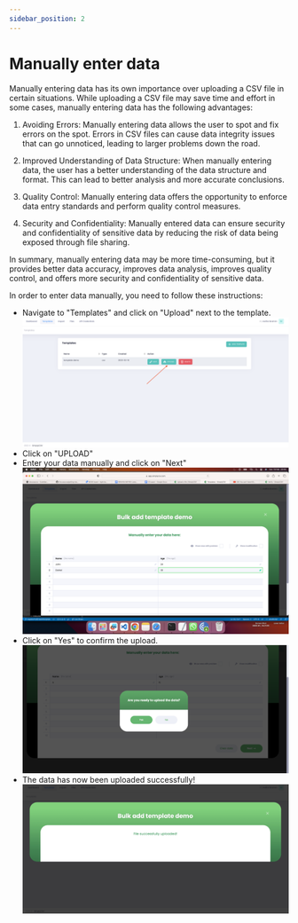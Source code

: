 ```yaml
---
sidebar_position: 2
---
```


# Manually enter data

Manually entering data has its own importance over uploading a CSV file in certain situations. While uploading a CSV file may save time and effort in some cases, manually entering data has the following advantages:

1. Avoiding Errors: Manually entering data allows the user to spot and fix errors on the spot. Errors in CSV files can cause data integrity issues that can go unnoticed, leading to larger problems down the road.

2. Improved Understanding of Data Structure: When manually entering data, the user has a better understanding of the data structure and format. This can lead to better analysis and more accurate conclusions.

3. Quality Control: Manually entering data offers the opportunity to enforce data entry standards and perform quality control measures.

4. Security and Confidentiality: Manually entered data can ensure security and confidentiality of sensitive data by reducing the risk of data being exposed through file sharing. 

In summary, manually entering data may be more time-consuming, but it provides better data accuracy, improves data analysis, improves quality control, and offers more security and confidentiality of sensitive data.

In order to enter data manually, you need to follow these instructions:
- Navigate to "Templates" and click on "Upload" next to the template.
![MarineGEO circle logo](/img/data_enter1.png "upload file")
- Click on "UPLOAD"
- Enter your data manually and click on "Next"
![MarineGEO circle logo](/img/data_enter2.png "enter data")
- Click on "Yes" to confirm the upload.
![MarineGEO circle logo](/img/data_enter3.png "confirm data upload")
- The data has now been uploaded successfully!
![MarineGEO circle logo](/img/data_enter4.png "successful data upload")

